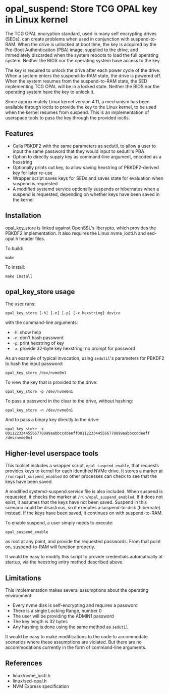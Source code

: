 opal\_suspend: Store TCG OPAL key in Linux kernel
====================================================

The TCG OPAL encryption standard, used in many self encrypting drives (SEDs),
can create problems when used in conjunction with suspend-to-RAM. When the
drive is unlocked at boot time, the key is acquired by the Pre-Boot
Authentication (PBA) image, supplied to the drive, and immediately discarded
when the system reboots to load the full operating system. Neither the BIOS
nor the operating system have access to the key.

The key is required to unlock the drive after each power cycle of the drive.
When a system enters the suspend-to-RAM state, the drive is powered off. When
the system resumes from the suspend-to-RAM state, the SED implementing TCG
OPAL will be in a locked state. Neither the BIOS nor the operating system
have the key to unlock it.

Since approximately Linux kernel version 4.11, a mechanism has been available
through ioctls to provide the key to the Linux kernel, to be used when the
kernel resumes from suspend. This is an implementation of userspace tools to
pass the key through the provided ioctls.

Features
--------

* Calls PBKDF2 with the same parameters as sedutil, to allow a user to input
  the same password that they would input to sedutil's PBA
* Option to directly supply key as command-line argument, encoded as a
  hexstring
* Optionally prints out key, to allow saving hexstring of PBKDF2-derived key
  for later re-use
* Wrapper script saves keys for SEDs and saves state for evaluation when
  suspend is requested
* A modified systemd service optionally suspends or hibernates when a suspend
  is requested, depending on whether keys have been saved in the kernel

Installation
------------

opal\_key\_store is linked against OpenSSL's libcrypto, which provides the
PBKDF2 implementation. It also requires the Linux nvme\_ioctl.h and 
sed-opal.h header files.

To build:

	make

To install:

	make install

opal\_key\_store usage
----------------------

The user runs:

	opal_key_store [-h] [-n] [-p] [-x hexstring] device

with the command-line arguments:

* `-h`: show help
* `-n`: don't hash password
* `-p`: print hexstring of key
* `-x`: provide 32-byte key hexstring; no prompt for password

As an example of typical invocation, using `sedutil`'s parameters for PBKDF2
to hash the input password:

	opal_key_store /dev/nvme0n1

To view the key that is provided to the drive:

	opal_key_store -p /dev/nvme0n1

To pass a password in the clear to the drive, without hashing:

	opal_key_store -n /dev/nvme0n1

And to pass a binary key directly to the drive:

	opal_key_store -x 00112233445566778899aabbccddeeff00112233445566778899aabbccddeeff /dev/nvme0n1

Higher-level userspace tools
----------------------------

This toolset includes a wrapper script, `opal_suspend_enable`, that requests
provides keys to kernel for each identified NVMe drive. It stores a marker at
`/run/opal_suspend_enabled` so other processes can check to see that the keys
have been saved.

A modified systemd-suspend.service file is also included. When suspend is
requested, it checks the marker at `/run/opal_suspend_enabled`. If it does
not exist, it assumes that the keys have not been saved. Suspend in this
scenario could be disastrous, so it executes a suspend-to-disk (hibernate)
instead. If the keys have been saved, it continues on with suspend-to-RAM.

To enable suspend, a user simply needs to execute:

	opal_suspend_enable

as root at any point, and provide the requested passwords. From that point on,
suspend-to-RAM will function properly.

It would be easy to modify this script to provide credentials automatically
at startup, via the hexstring entry method described above.

Limitations
-----------

This implementation makes several assumptions about the operating environment:

* Every nvme disk is self-encrypting and requires a password
* There is a single Locking Range, number 0
* The user will be providing the ADMIN1 password
* The key length is 32 bytes
* Any hashing is done using the same method as `sedutil`

It would be easy to make modifications to the code to accommodate scenarios
where these assumptions are violated. But there are no accommodations currently
in the form of command-line arguments.

References
----------

* linux/nvme\_ioctl.h
* linux/sed-opal.h
* NVM Express specification

